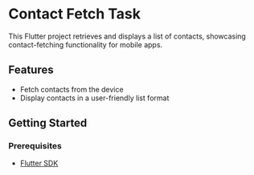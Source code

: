 
# Contact Fetch Task

This Flutter project retrieves and displays a list of contacts, showcasing contact-fetching functionality for mobile apps.

## Features

- Fetch contacts from the device
- Display contacts in a user-friendly list format

## Getting Started

### Prerequisites

- [Flutter SDK](https://flutter.dev/docs/get-started/install)

